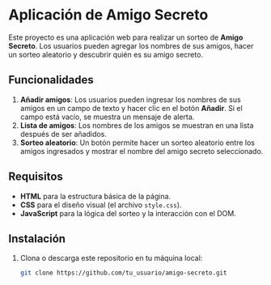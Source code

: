 # Aplicación de Amigo Secreto

Este proyecto es una aplicación web para realizar un sorteo de **Amigo Secreto**. Los usuarios pueden agregar los nombres de sus amigos, hacer un sorteo aleatorio y descubrir quién es su amigo secreto.

## Funcionalidades

1. **Añadir amigos**: Los usuarios pueden ingresar los nombres de sus amigos en un campo de texto y hacer clic en el botón **Añadir**. Si el campo está vacío, se muestra un mensaje de alerta.
2. **Lista de amigos**: Los nombres de los amigos se muestran en una lista después de ser añadidos.
3. **Sorteo aleatorio**: Un botón permite hacer un sorteo aleatorio entre los amigos ingresados y mostrar el nombre del amigo secreto seleccionado.

## Requisitos

- **HTML** para la estructura básica de la página.
- **CSS** para el diseño visual (el archivo `style.css`).
- **JavaScript** para la lógica del sorteo y la interacción con el DOM.

## Instalación

1. Clona o descarga este repositorio en tu máquina local:
   ```bash
   git clone https://github.com/tu_usuario/amigo-secreto.git
